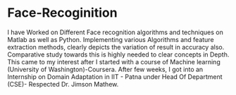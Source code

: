 # Face-Recoginition
I have Worked on Different Face recognition algorithms and techniques on Matlab as well as Python.
Implementing various Algorithms and feature extraction methods, clearly depicts the variation of result in accuracy also.
Comparative study towards this is highly needed to clear concepts in Depth.
This came to my interest after I started with a course of Machine learning (University of Washington)-Coursera. After few weeks, I got into an Internship on Domain Adaptation in IIT - Patna under Head Of Department (CSE)- Respected Dr. Jimson Mathew.

